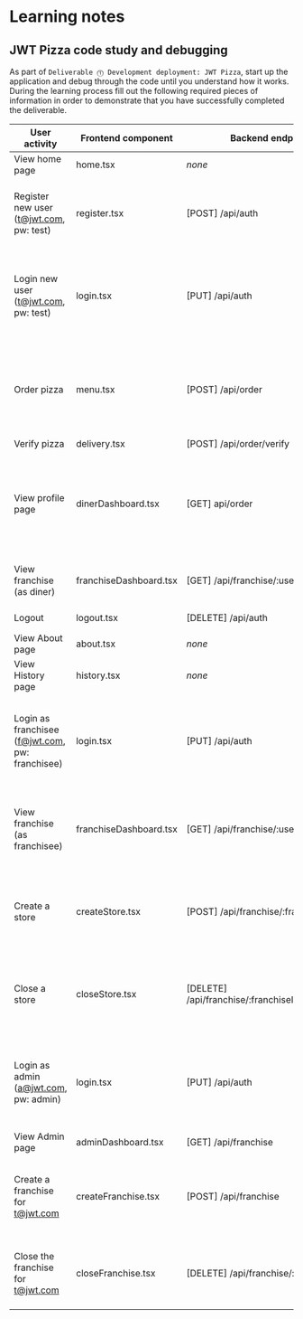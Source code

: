 # Learning notes

## JWT Pizza code study and debugging

As part of `Deliverable ⓵ Development deployment: JWT Pizza`, start up the application and debug through the code until you understand how it works. During the learning process fill out the following required pieces of information in order to demonstrate that you have successfully completed the deliverable.

| User activity                                       | Frontend component      | Backend endpoints              | Database SQL                                   |
| --------------------------------------------------- | ----------------------- | ------------------------------ | ---------------------------------------------- |
| View home page                                      | home.tsx                | *none*                         | *none*                                         |
| Register new user<br/>(t@jwt.com, pw: test)         | register.tsx            | [POST] /api/auth               | INSERT INTO user (name, email, password) VALUES (?, ?, ?) <br/> INSERT INTO userRole (userId, role, objectId) VALUES (?, ?, ?)  |
| Login new user<br/>(t@jwt.com, pw: test)            | login.tsx               | [PUT] /api/auth                | SELECT * FROM user WHERE email=? <br/> SELECT * FROM userRole WHERE userId=? <br/> INSERT INTO auth (token, userId) VALUES (?, ?)                                |
| Order pizza                                         | menu.tsx                | [POST] /api/order              | INSERT INTO dinerOrder (dinerId, franchiseId, storeId, date) VALUES (?, ?, ?, now()) <br/> INSERT INTO orderItem (orderId, menuId, description, price) VALUES (?, ?, ?, ?)                                      |
| Verify pizza                                        | delivery.tsx            | [POST] /api/order/verify       | *none*                                           |
| View profile page                                   | dinerDashboard.tsx      | [GET]  api/order               | SELECT id, franchiseId, storeId, date FROM dinerOrder WHERE dinerId=? LIMIT {offset},{config.db.listPerPage} <br/> SELECT id, menuId, description, price FROM orderItem WHERE orderId=?                      |
| View franchise<br/>(as diner)                       | franchiseDashboard.tsx  | [GET] /api/franchise/:userId   | SELECT objectId FROM userRole WHERE role='franchisee' AND userId=?                        | 
| Logout                                              | logout.tsx              | [DELETE] /api/auth             | DELETE FROM auth WHERE token=?                 |
| View About page                                     | about.tsx               | *none*                         | *none*                                         |
| View History page                                   | history.tsx             | *none*                         | *none*                                         |
| Login as franchisee<br/>(f@jwt.com, pw: franchisee) | login.tsx               | [PUT] /api/auth                | SELECT * FROM user WHERE email=? <br/> SELECT * FROM userRole WHERE userId=? <br/> INSERT INTO auth (token, userId) VALUES (?, ?)                                |
| View franchise<br/>(as franchisee)                  | franchiseDashboard.tsx  | [GET] /api/franchise/:userId   | SELECT objectId FROM userRole WHERE role='franchisee' AND userId=? <br/> SELECT id, name FROM franchise WHERE id in (${franchiseIds.join(',')})      |
| Create a store                                      | createStore.tsx         | [POST] /api/franchise/:franchiseId/store  | SELECT u.id, u.name, u.email FROM userRole AS ur JOIN user AS u ON u.id=ur.userId WHERE ur.objectId=? AND ur.role='franchisee'                     |
| Close a store                                       | closeStore.tsx          | [DELETE] /api/franchise/:franchiseId/store/:storeId   |  SELECT u.id, u.name, u.email FROM userRole AS ur JOIN user AS u ON u.id=ur.userId WHERE ur.objectId=? AND ur.role='franchisee'          |
| Login as admin<br/>(a@jwt.com, pw: admin)           | login.tsx               | [PUT] /api/auth                | SELECT * FROM user WHERE email=? <br/> SELECT * FROM userRole WHERE userId=? <br/> INSERT INTO auth (token, userId) VALUES (?, ?)                                |
| View Admin page                                     | adminDashboard.tsx      | [GET] /api/franchise           | SELECT id, name FROM franchise                 |
| Create a franchise for t@jwt.com                    | createFranchise.tsx     | [POST] /api/franchise          | SELECT id, name FROM user WHERE email=? <br/> INSERT INTO franchise (name) VALUES (?) <br/> INSERT INTO userRole (userId, role, objectId) VALUES (?, ?, ?)     |
| Close the franchise for t@jwt.com                   | closeFranchise.tsx      | [DELETE] /api/franchise/:franchiseId      | DELETE FROM store WHERE franchiseId=? <br/> DELETE FROM userRole WHERE objectId=? <br/> DELETE FROM franchise WHERE id=?                 |
